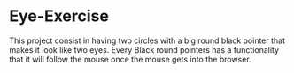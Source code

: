 # Eye-Exercise
This project consist in having two circles with a big round black pointer that makes it look like two eyes. Every Black round pointers has a functionality that it will follow the mouse once the mouse gets into the browser.
